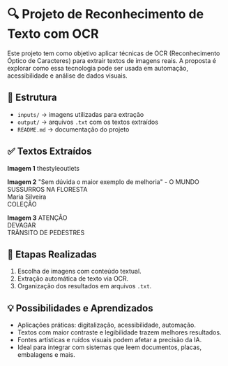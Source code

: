 # 🔍 Projeto de Reconhecimento de Texto com OCR

Este projeto tem como objetivo aplicar técnicas de OCR (Reconhecimento Óptico de Caracteres) para extrair textos de imagens reais. A proposta é explorar como essa tecnologia pode ser usada em automação, acessibilidade e análise de dados visuais.

## 📁 Estrutura

- `inputs/` → imagens utilizadas para extração
- `output/` → arquivos `.txt` com os textos extraídos
- `README.md` → documentação do projeto

## ✅ Textos Extraídos

**Imagem 1**
thestyleoutlets

**Imagem 2**
"Sem dúvida o maior exemplo de melhoria" - O MUNDO  
SUSSURROS NA FLORESTA  
Maria Silveira  
COLEÇÃO

**Imagem 3**
ATENÇÃO  
DEVAGAR  
TRÂNSITO DE PEDESTRES

## 🧠 Etapas Realizadas

1. Escolha de imagens com conteúdo textual.
2. Extração automática de texto via OCR.
3. Organização dos resultados em arquivos `.txt`.

## 💡 Possibilidades e Aprendizados

- Aplicações práticas: digitalização, acessibilidade, automação.
- Textos com maior contraste e legibilidade trazem melhores resultados.
- Fontes artísticas e ruídos visuais podem afetar a precisão da IA.
- Ideal para integrar com sistemas que leem documentos, placas, embalagens e mais.

